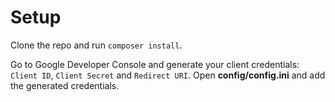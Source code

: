 # Setup
Clone the repo and run ```composer install```.

Go to Google Developer Console and generate your client credentials: ```Client ID```, ```Client Secret``` and ```Redirect URI```. Open **config/config.ini** and add the generated credentials.
